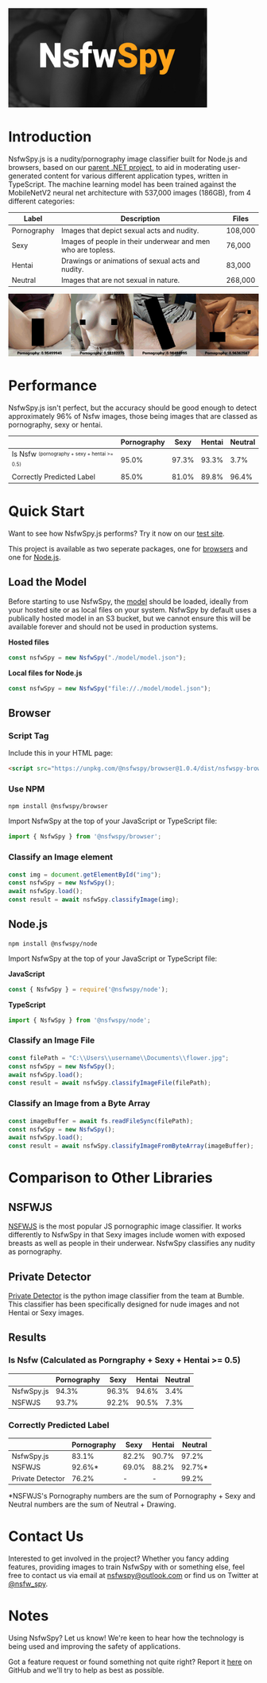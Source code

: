 <img src="https://raw.githubusercontent.com/NsfwSpy/NsfwSpy.NET/main/_art/NsfwSpy.jpg" alt="NsfwSpy Logo" width="400"/>

# Introduction
NsfwSpy.js is a nudity/pornography image classifier built for Node.js and browsers, based on our [parent .NET project](https://github.com/NsfwSpy/NsfwSpy), to aid in moderating user-generated content for various different application types, written in TypeScript. The machine learning model has been trained against the MobileNetV2 neural net architecture with 537,000 images (186GB), from 4 different categories:

| Label       | Description | Files |
| ----------- | ----------- | ----- |
| Pornography | Images that depict sexual acts and nudity. | 108,000 |
| Sexy        | Images of people in their underwear and men who are topless. | 76,000 |
| Hentai      | Drawings or animations of sexual acts and nudity. | 83,000 |
| Neutral     | Images that are not sexual in nature. | 268,000 |

<img src="https://raw.githubusercontent.com/NsfwSpy/NsfwSpy.NET/main/_art/Examples.gif" />

# Performance
NsfwSpy.js isn't perfect, but the accuracy should be good enough to detect approximately 96% of Nsfw images, those being images that are classed as pornography, sexy or hentai.

|     | Pornography | Sexy | Hentai | Neutral |
| --- | --- | --- | --- | --- |
| Is Nsfw <sub><sup>(pornography + sexy + hentai >= 0.5)</sup></sub> | 95.0% | 97.3% | 93.3% | 3.7% | 
| Correctly Predicted Label | 85.0% | 81.0% | 89.8% | 96.4% |

# Quick Start
Want to see how NsfwSpy.js performs? Try it now on our [test site](https://nsfwspy.github.io/NsfwSpy.js).

This project is available as two seperate packages, one for [browsers](https://www.npmjs.com/package/@nsfwspy/browser) and one for [Node.js](https://www.npmjs.com/package/@nsfwspy/node).

## Load the Model
Before starting to use NsfwSpy, the [model](https://github.com/NsfwSpy/NsfwSpy.js/tree/main/models/mobilenet-v1.0.0) should be loaded, ideally from your hosted site or as local files on your system. NsfwSpy by default uses a publically hosted model in an S3 bucket, but we cannot ensure this will be available forever and should not be used in production systems.

**Hosted files**
```typescript
const nsfwSpy = new NsfwSpy("./model/model.json");
```

**Local files for Node.js**
```typescript
const nsfwSpy = new NsfwSpy("file://./model/model.json");
```

## Browser

### Script Tag
Include this in your HTML page:
```html
<script src="https://unpkg.com/@nsfwspy/browser@1.0.4/dist/nsfwspy-browser.min.js"></script>
```

### Use NPM
```
npm install @nsfwspy/browser
```

Import NsfwSpy at the top of your JavaScript or TypeScript file:

```typescript
import { NsfwSpy } from '@nsfwspy/browser';
```

### Classify an Image element
```javascript
const img = document.getElementById("img");
const nsfwSpy = new NsfwSpy();
await nsfwSpy.load();
const result = await nsfwSpy.classifyImage(img);
```

## Node.js

```
npm install @nsfwspy/node
```

Import NsfwSpy at the top of your JavaScript or TypeScript file:

**JavaScript**
```javascript
const { NsfwSpy } = require('@nsfwspy/node');
```

**TypeScript**
```typescript
import { NsfwSpy } from '@nsfwspy/node';
```

### Classify an Image File
```javascript
const filePath = "C:\\Users\\username\\Documents\\flower.jpg";
const nsfwSpy = new NsfwSpy();
await nsfwSpy.load();
const result = await nsfwSpy.classifyImageFile(filePath);
```

### Classify an Image from a Byte Array
```javascript
const imageBuffer = await fs.readFileSync(filePath);
const nsfwSpy = new NsfwSpy();
await nsfwSpy.load();
const result = await nsfwSpy.classifyImageFromByteArray(imageBuffer);
```

# Comparison to Other Libraries

## NSFWJS
[NSFWJS](https://github.com/infinitered/nsfwjs) is the most popular JS pornographic image classifier. It works differently to NsfwSpy in that Sexy images include women with exposed breasts as well as people in their underwear. NsfwSpy classifies any nudity as pornography.

## Private Detector
[Private Detector](https://github.com/bumble-tech/private-detector) is the python image classifier from the team at Bumble. This classifier has been specifically designed for nude images and not Hentai or Sexy images.

## Results

### Is Nsfw (Calculated as Porngraphy + Sexy + Hentai >= 0.5)
|     | Pornography | Sexy | Hentai | Neutral |
| --- | --- | --- | --- | --- |
| NsfwSpy.js | 94.3% | 96.3% | 94.6% | 3.4% | 
| NSFWJS | 93.7% | 92.2% | 90.5% | 7.3% |

### Correctly Predicted Label
|     | Pornography | Sexy | Hentai | Neutral |
| --- | --- | --- | --- | --- |
| NsfwSpy.js | 83.1% | 82.2% | 90.7% | 97.2% | 
| NSFWJS | 92.6%* | 69.0% | 88.2% | 92.7%* |
| Private Detector | 76.2% | - | - | 99.2% |

*NSFWJS's Pornography numbers are the sum of Pornography + Sexy and Neutral numbers are the sum of Neutral + Drawing.

# Contact Us
Interested to get involved in the project? Whether you fancy adding features, providing images to train NsfwSpy with or something else, feel free to contact us via email at [nsfwspy@outlook.com](mailto:nsfwspy@outlook.com) or find us on Twitter at [@nsfw_spy](https://twitter.com/nsfw_spy).

# Notes
Using NsfwSpy? Let us know! We're keen to hear how the technology is being used and improving the safety of applications.

Got a feature request or found something not quite right? Report it [here](https://github.com/NsfwSpy/NsfwSpy.js/issues) on GitHub and we'll try to help as best as possible.
